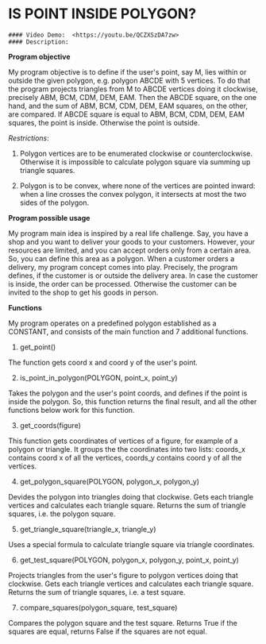 # IS POINT INSIDE POLYGON?
    #### Video Demo:  <https://youtu.be/QCZXSzDA7zw>
    #### Description:

**Program objective**

My program objective is to define if the user's point, say M, lies within or outside the given polygon, e.g. polygon ABCDE with 5 vertices. To do that the program projects triangles from M to ABCDE vertices doing it clockwise, precisely ABM, BCM, CDM, DEM, EAM. Then the ABCDE square, on the one hand, and the sum of ABM, BCM, CDM, DEM, EAM squares, on the other, are compared. If ABCDE square is equal to ABM, BCM, CDM, DEM, EAM squares, the point is inside. Otherwise the point is outside.

*Restrictions*:

1. Polygon vertices are to be enumerated clockwise or counterclockwise. Otherwise it is impossible to calculate polygon square via summing up triangle squares.

2. Polygon is to be convex, where none of the vertices are pointed inward: when a line crosses the convex polygon, it intersects at most the two sides of the polygon.

**Program possible usage**

My program main idea is inspired by a real life challenge. Say, you have a shop and you want to deliver your goods to your customers. However, your resources are limited, and you can accept orders only from a certain area. So, you can define this area as a polygon. When a customer orders a delivery, my program concept comes into play. Precisely, the program defines, if the customer is or outside the delivery area. In case the customer is inside, the order can be processed. Otherwise the customer can be invited to the shop to get his goods in person.

**Functions**

My program operates on a predefined polygon established as a CONSTANT, and consists of the main function and 7 additional functions.

1. get_point()

The function gets coord x and coord y of the user's point.

2. is_point_in_polygon(POLYGON, point_x, point_y)

Takes the polygon and the user's point coords, and defines if the point is inside the polygon. So, this function returns the final result, and all the other functions below work for this function.

3. get_coords(figure)

This function gets coordinates of vertices of a figure, for example of a polygon or triangle. It groups the the coordinates into two lists: coords_x contains coord x of all the vertices, coords_y contains coord y of all the vertices.

4. get_polygon_square(POLYGON, polygon_x, polygon_y)

Devides the polygon into triangles doing that clockwise. Gets each triangle vertices and calculates each triangle square. Returns the sum of triangle squares, i.e. the polygon square.

5. get_triangle_square(triangle_x, triangle_y)

Uses a special formula to calculate triangle square via triangle coordinates.

6. get_test_square(POLYGON, polygon_x, polygon_y, point_x, point_y)

Projects triangles from the user's figure to polygon vertices doing that clockwise. Gets each triangle vertices and calculates each triangle square. Returns the sum of triangle squares, i.e. a test square.

7. compare_squares(polygon_square, test_square)

Compares the polygon square and the test square. Returns True if the squares are equal, returns False if the squares are not equal.
